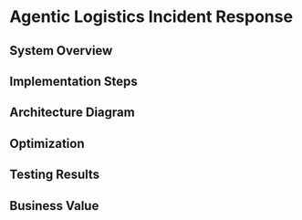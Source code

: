 # Agentic Logistics Incident Response

## System Overview

## Implementation Steps

## Architecture Diagram

## Optimization

## Testing Results

## Business Value
